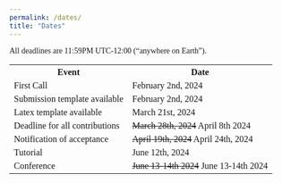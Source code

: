 ```yaml
---
permalink: /dates/
title: "Dates"
---
```


<html>
<head>
<style>
h1, h2, h3, h4, h5, h6 {
  font-family: 'Akaya Telivigala';
}
body {
    font-family: 'Akaya Telivigala';
}

th, tr, td {
  border: 2px solid black;
  font-family: 'Akaya Telivigala';
}

tr:nth-child(even) {
  background-color: rgba(150, 212, 212, 0.4);
}
</style>
</head>

<body>
<p>All deadlines are 11:59PM UTC-12:00 (“anywhere on Earth”).</p>

<table>
  <tr>
    <th>Event</th>
    <th>Date</th>
  </tr>
  
  <tr>
    <td>First Call</td>
    <td>February 2nd, 2024</td>
  </tr>
  
  <tr>
    <td>Submission template available</td>
    <td>February 2nd, 2024</td>
  </tr> 
  
  <tr>
    <td>Latex template available</td>
    <td>March 21st, 2024</td>
  </tr>
  
  <tr>
    <td>Deadline for all contributions</td>
    <td><del>March 28th, 2024</del> April 8th 2024</td>
  </tr>

  <tr>
  	<td>Notification of acceptance</td>
    <td><del>April 19th, 2024</del> April 24th, 2024</td>
  </tr>
  
  <tr>
    <td>Tutorial</td>
    <td>June 12th, 2024 </td>
  </tr>
  
  <tr>
    <td>Conference</td>
    <td><del>June 13-14th 2024</del> June 13-14th 2024</td>
  </tr>
</table>

</body>
</html>
